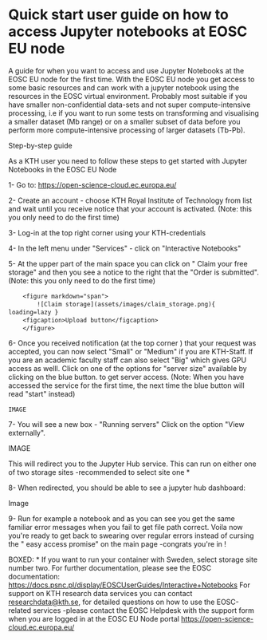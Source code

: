 # Quick start user guide on how to access Jupyter notebooks at EOSC EU node

A guide for when you want to access and use Jupyter Notebooks at the EOSC EU node for the first time. With the EOSC EU node you get access to some basic resources and can work with a jupyter notebook using the resources in the EOSC virtual environment. Probably most suitable if you have smaller non-confidential data-sets and not super compute-intensive processing, i.e if you want to run some tests on transforming and visualising a smaller dataset (Mb range) or on a smaller subset of data before you perform more compute-intensive processing of larger datasets (Tb-Pb).

Step-by-step guide 

As a KTH user you need to follow these steps to get started with Jupyter Notebooks in the EOSC EU Node

1- Go to:  https://open-science-cloud.ec.europa.eu/

2- Create an account - choose KTH Royal Institute of Technology from list and wait until you receive notice that your account is activated. (Note: this you only need to do the first time)

3- Log-in at the top right corner using your KTH-credentials

4- In the left menu under "Services" - click on "Interactive Notebooks"

5- At the upper part of the main space you can click on " Claim your free storage" and then you see a notice to the right that the "Order is submitted". (Note: this you only need to do the first time)

        <figure markdown="span">
            ![Claim storage](assets/images/claim_storage.png){ loading=lazy }
        <figcaption>Upload button</figcaption>
        </figure>

6- Once you received notification (at the top corner ) that your request was accepted, you can now select "Small" or "Medium" if you are KTH-Staff. If you are an academic faculty staff can also select "Big" which gives GPU access as welll. Click on one of the options for "server size" available by clicking on the blue button.  to get server access. (Note:  When you have accessed the service for the first time, the next time the blue button will read "start" instead) 

    IMAGE

7- You will see a new box - "Running servers" Click on the option "View externally". 

IMAGE

This will redirect you to the Jupyter Hub service. This can run on either one of two storage sites -recommended to select site one *


8- When redirected, you should be able to see a jupyter hub dashboard: 

Image

9- Run for example a notebook and as you can see you get the same familiar error messages when you fail to get file path correct. Voila now you're ready to get back to swearing over regular errors instead of cursing the " easy access promise" on the main page -congrats you're in ! 

BOXED:
     * If you want to run your container with Sweden, select storage site number two.
    For further documentation, please see the EOSC documentation: https://docs.psnc.pl/display/EOSCUserGuides/Interactive+Notebooks 
    For support on KTH research data services you can contact researchdata@kth.se, for detailed questions on how to use the EOSC-related services -please contact the EOSC Helpdesk with the support form when you are logged in at the EOSC EU Node portal https://open-science-cloud.ec.europa.eu/